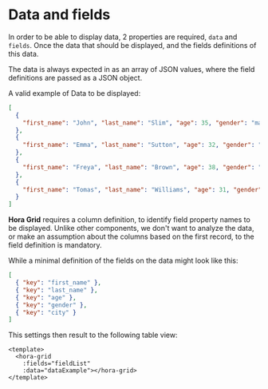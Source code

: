 # Data and fields

In order to be able to display data, 2 properties are required, `data` and `fields`. Once the data that should be displayed, and the fields definitions of this data.

The data is always expected in as an array of JSON values, where the field definitions are passed as a JSON object.

A valid example of Data to be displayed:

```json
[
  {
    "first_name": "John", "last_name": "Slim", "age": 35, "gender": "male", "city": "London"
  },
  {
    "first_name": "Emma", "last_name": "Sutton", "age": 32, "gender": "female", "city": "Dublin"
  },
  {
    "first_name": "Freya", "last_name": "Brown", "age": 38, "gender": "female", "city": "Edinburgh"
  },
  {
    "first_name": "Tomas", "last_name": "Williams", "age": 31, "gender": "male", "city": "Cardiff"
  }
]
```

**Hora Grid** requires a column definition, to identify field property names to be displayed. Unlike other components, we don't want to analyze the data, or make an assumption about the columns based on the first record, to the field definition is mandatory.

While a minimal definition of the fields on the data might look like this:

```json
[
  { "key": "first_name" },
  { "key": "last_name" },
  { "key": "age" },
  { "key": "gender" },
  { "key": "city" }
]
```

This settings then result to the following table view:

<DataExample />

```vue
<template>
  <hora-grid
    :fields="fieldList"
    :data="dataExample"></hora-grid>
</template>
```

<script setup>
 import DataExample from './DataExample.vue'
</script>
